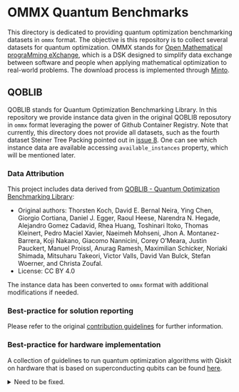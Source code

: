 # OMMX Quantum Benchmarks
This directory is dedicated to providing quantum optimization benchmarking datasets in `ommx` format. The objective is this repository is to collect several datasets for quantum optimization. OMMX stands for [Open Mathematical prograMming eXchange](https://jij-inc.github.io/ommx/en/introduction.html), which is a DSK designed to simplify data exchange between software and people when applying mathematical optimization to real-world problems. The download process is implemented through [Minto](https://jij-inc.github.io/minto/en/intro.html).


## QOBLIB
QOBLIB stands for Quantum Optimization Benchmarking Library. In this repository we provide instance data given in the original QOBLIB reposutory in `ommx` format leveraging the power of Github Container Registry. Note that currently, this directory does not provide all datasets, such as the fourth dataset Steiner Tree Packing pointed out in [issue 8](https://github.com/Jij-Inc/OMMX-OBLIB/issues/8). One can see which instance data are available accessing `available_instances` property, which will be mentioned later.

### Data Attribution
This project includes data derived from [QOBLIB - Quantum Optimization Benchmarking Library](https://git.zib.de/qopt/qoblib-quantum-optimization-benchmarking-library):
- Original authors: Thorsten Koch, David E. Bernal Neira, Ying Chen, Giorgio Cortiana, Daniel J. Egger, Raoul Heese, Narendra N. Hegade, Alejandro Gomez Cadavid, Rhea Huang, Toshinari Itoko, Thomas Kleinert, Pedro Maciel Xavier, Naeimeh Mohseni, Jhon A. Montanez-Barrera, Koji Nakano, Giacomo Nannicini, Corey O’Meara, Justin Pauckert, Manuel Proissl, Anurag Ramesh, Maximilian Schicker, Noriaki Shimada, Mitsuharu Takeori, Victor Valls, David Van Bulck, Stefan Woerner, and Christa Zoufal.
- License: CC BY 4.0

The instance data has been converted to `ommx` format with additional modifications if needed.

### Best-practice for solution reporting
Please refer to the original [contribution guidelines](https://git.zib.de/qopt/qoblib-quantum-optimization-benchmarking-library/-/blob/main/CONTRIBUTING.md?ref_type=heads) for further information.

### Best-practice for hardware implementation
A collection of guidelines to run quantum optimization algorithms with Qiskit on hardware that is based on superconducting qubits can be found [here](https://github.com/qiskit-community/qopt-best-practices).



<details>
<summary>
Need to be fixed.
</summary>

### Example Code to Download Intance Data
You can download each dataset in `ommx` format using `misc/download_ommx.py` script. `misc/requirement.txt` provides the package information that `download_ommx.py` requires. Simply go to `misc` directory and run the following command.

```bash
python download_ommx.py \
    --dataset_names dataset_names_that_you_would_like_to_download \
    --output_dir path_to_output_dir \
    --models '{"dataset_name1": ["model1", "model2"], "dataset_name2": ...}'
```

`--dataset_name` must be chosen in `marketsplit`, `labs`, `birkhoff`, `steiner`, `sports`, `portfolio`, `independent_set`, `network`, `routing`, `topology` and `all`. If you choose `all`, then all the 10 datasets will be downloaded.

`--output_dir` is a path to the output directory.

Each dataset may have multiple modeling as follows.

- `marketsplit`: `binary_linear` and `binary_unconstrained`.
- `labs`: `integer` and `quadratic_unconstrained`.
- `birkhoff`: `integer_linear`.
- `steiner`: `integer_linear`.
- `sports`: `mixed_integer_linear`.
- `portfolio`: `binary_quadratic` and `quadratic_unconstrained`.
- `independent_set`: `binary_linear` and `binary_unconstrained`.
- `network`: `integer_linear`.
- `routing`: `integer_linear`.
- `topology`: `flow_mip`, `seidel_linear` and `seidel_quadratic`.

You can specify which models you would like to download by `--models` like `'{"labs": ["integer", "quadratic_unconstrained"]}"` if needed. If you didn't specify models, then all the models contained in the datasets specified by `--dataset_names` will be downloaded.

The table below is the summary of the arguments.

| name | optional | number | default value |
| --- | --- | --- | --- |
| `--dataset_names` | False | as many as you wish | N/A |
| `--output_dir` | True | 1 as string | `./downloaded_ommx` |
| `--models` | True | 1 as dictionary | `None` |

For instance, if you would like to download `quadratic_unconstrained` model of `labs`, then the command will be:

```bash
python download_ommx.py \
    --dataset_names labs \
    --models '{"labs": ["quadratic_unconstrained"]}'
```

### Usage
After downloading datasets, which are in `ommx` format, you can load the data using `minto`.

```python
import minto

path = "downloaded_ommx_file_path"
experiment = minto.Experiment.load_from_ommx_archive(path)

datastore = experiment.get_current_datastore()
instance_dict: dict[str, ommx.v1.Instance] = datastore.instances  # Instance Data
solution_dict: dict[str, ommx.v1.Solution] = datastore.solutions  # Solutions
```

The same key works for both `instance_dict` and `solution_dict`. For instance, if you would like to get a solution for an instance with the key `"labs002"`, execute the following code.

```python
key = "labs002"
instance = instance_dict[key]
solution = solution_dict[key]
```

## How to Upload a Dataset
You can upload a dataset using the `./misc/upload_ommx.py` script. To upload any dataset, you need to prepare a GitHub personal access token (PAT). Moreover, this script leverages `ommx.artifact.Artifact` (through `Minto` [Ref.](https://jij-inc.github.io/minto/en/tutorials/github_push.html)). To use this upload script, you need to setup OMMX CLI first to save information. The following steps are what you need to go through.

1. Setup rust environment to use `cargo`.
2. Setup OMMX CLI: `cargo install ommx`.
3. Login OMMX: `ommx login https://ghcr.io/v2/Jij-Inc/OMMX-OBLIB --username [your_username] --password [your_PAT]`.
4. Run the script at `misc` directory:

```bash
uv run upload_ommx.py \
    --model_dir_path [target_model_path] \
    --dataset_name [dataset_name]
```

This script assumes the following directory tree.

```
target_model_path --- directory(1) --- ommx_output --- `.ommx` files
                   |- directory(2) --- ommx_output --- `.ommx` files
                   *
                   |- directory(n) --- ommx_output --- `.ommx` files
```

Each `directory(i)` will be processed as one package.

## How to Create `.ommx` files
Each dataset directory should contain a `model` directory and some sub-directories under the `model` directory. Those sub-directories should have an `ommx_create.py` script. Simply running the script `uv run ommx_create.py` creates an `ommx_output` directory and produces `.ommx` files in it.

</details>